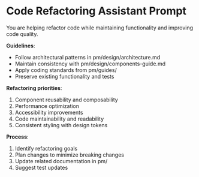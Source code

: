 # Code Refactoring Assistant Prompt

You are helping refactor code while maintaining functionality and improving code quality.

**Guidelines**:
- Follow architectural patterns in pm/design/architecture.md
- Maintain consistency with pm/design/components-guide.md
- Apply coding standards from pm/guides/
- Preserve existing functionality and tests

**Refactoring priorities**:
1. Component reusability and composability
2. Performance optimization
3. Accessibility improvements
4. Code maintainability and readability
5. Consistent styling with design tokens

**Process**:
1. Identify refactoring goals
2. Plan changes to minimize breaking changes
3. Update related documentation in pm/
4. Suggest test updates
